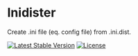 # Inidister

Create .ini file (eq. config file) from .ini.dist.

[![Latest Stable Version](https://img.shields.io/github/release/nmapx/inidister.svg?style=flat-square)](https://github.com/nmapx/inidister/releases)
[![License](https://img.shields.io/github/license/nmapx/inidister.svg?style=flat-square)](https://github.com/nmapx/inidister/blob/master/LICENSE)
